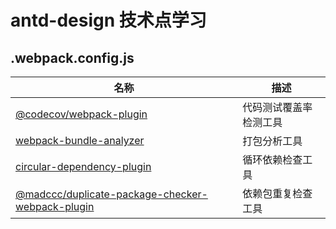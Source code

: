 # antd-design 技术点学习
## .webpack.config.js
| 名称                                                                                                                         | 描述          |
|----------------------------------------------------------------------------------------------------------------------------|-------------|
| [@codecov/webpack-plugin](https://mitudegaoyang.gitbook.io/j/tools/codecov#id-22-guan-lian-github)                         | 代码测试覆盖率检测工具 |
| [webpack-bundle-analyzer](https://github.com/webpack-contrib/webpack-bundle-analyzer)                                      | 打包分析工具      |
| [circular-dependency-plugin ](https://www.npmjs.com/package/circular-dependency-plugin)                                    | 循环依赖检查工具    |
| [@madccc/duplicate-package-checker-webpack-plugin](https://www.npmjs.com/package/duplicate-package-checker-webpack-plugin) | 依赖包重复检查工具   |



